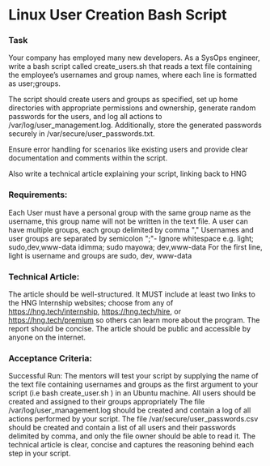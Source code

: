 # Linux User Creation Bash Script

### Task

Your company has employed many new developers. As a SysOps engineer, write a bash script called create_users.sh that reads a text file containing the employee’s usernames and group names, where each line is formatted as user;groups.

The script should create users and groups as specified, set up home directories with appropriate permissions and ownership, generate random passwords for the users, and log all actions to /var/log/user_management.log. Additionally, store the generated passwords securely in /var/secure/user_passwords.txt.

Ensure error handling for scenarios like existing users and provide clear documentation and comments within the script.

Also write a technical article explaining your script, linking back to HNG

### Requirements:

 Each User must have a personal group with the same group name as the username, this group name will not be written in the text file.
 A user can have multiple groups, each group delimited by comma ","
 Usernames and user groups are separated by semicolon ";"- Ignore whitespace
e.g.
 light; sudo,dev,www-data
 idimma; sudo
 mayowa; dev,www-data
For the first line, light is username and groups are sudo, dev, www-data
 
### Technical Article: 

The article should be well-structured.
 It MUST include at least two links to the HNG Internship websites; choose from any of https://hng.tech/internship, https://hng.tech/hire, or https://hng.tech/premium so others can learn more about the program.
 The report should be concise.
 The article should be public and accessible by anyone on the internet.

### Acceptance Criteria:

 Successful Run: The mentors will test your script by supplying the name of the text file containing usernames and groups as the first argument to your script (i.e bash create_user.sh <name-of-text-file> ) in an Ubuntu machine.
 All users should be created and assigned to their groups appropriately
 The file /var/log/user_management.log should be created and contain a log of all actions performed by your script.
 The file /var/secure/user_passwords.csv should be created and contain a list of all users and their passwords delimited by comma, and only the file owner should be able to read it.
 The technical article is clear, concise and captures the reasoning behind each step in your script.
